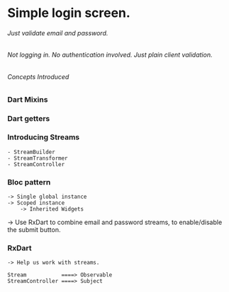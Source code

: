 # Simple login screen.

###### Just validate email and password.

###### Not logging in. No authentication involved. Just plain client validation. 

###### Concepts Introduced

### Dart Mixins
### Dart getters
### Introducing Streams
    - StreamBuilder
    - StreamTransformer
    - StreamController

### Bloc pattern
    -> Single global instance
    -> Scoped instance
        -> Inherited Widgets

-> Use RxDart to combine email and password streams, to enable/disable the submit button.

### RxDart
    -> Help us work with streams.
    
    Stream           ====> Observable
    StreamController ====> Subject     
